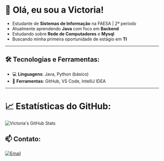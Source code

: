 # 👋 Olá, eu sou a Victoria!

- Estudante de **Sistemas de Informação** na FAESA | 2º período  
- Atualmente aprendendo **Java** com foco em **Backend**
- Estudando sobre **Rede de Computadores** e **Mysql**
- Buscando minha primeira oportunidade de estágio em **TI**  

---

## 🛠️ Tecnologias e Ferramentas:
- 💻 **Linguagens**: Java, Python (básico)
- 🔧 **Ferramentas**: GitHub, VS Code, IntelliJ IDEA

---

# 📈 Estatísticas do GitHub:
![Victoria's GitHub Stats](https://github-readme-stats.vercel.app/api?username=victoriasfia&show_icons=true&theme=dracula)  

## 📫 Contato:
[![Email](https://img.shields.io/badge/Gmail-red?style=for-the-badge&logo=gmail&logoColor=white)](victoriasfia@gmail.com)  
